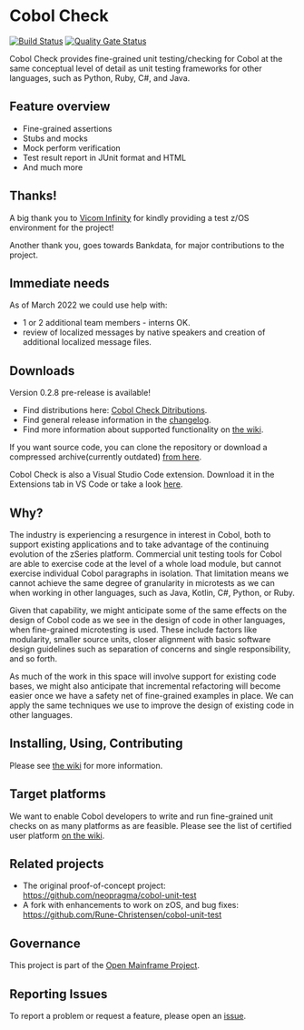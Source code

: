 # Cobol Check 

[![Build Status](https://travis-ci.com/neopragma/cobol-check.svg?branch=main)](https://travis-ci.com/neopragma/cobol-check) [![Quality Gate Status](https://sonarcloud.io/api/project_badges/measure?project=neopragma_cobol-check&metric=alert_status)](https://sonarcloud.io/dashboard?id=neopragma_cobol-check)

Cobol Check provides fine-grained unit testing/checking for Cobol at the same conceptual level of detail as unit testing frameworks for other languages, such as Python, Ruby, C#, and Java. 
 
## Feature overview
- Fine-grained assertions
- Stubs and mocks
- Mock perform verification
- Test result report in JUnit format and HTML
- And much more

## Thanks! 

A big thank you to [Vicom Infinity](https://www.vicominfinity.com/) for kindly providing a test z/OS environment for the project!

Another thank you, goes towards Bankdata, for major contributions to the project.

## Immediate needs 

As of March 2022 we could use help with: 

- 1 or 2 additional team members - interns OK. 
- review of localized messages by native speakers and creation of additional localized message files.

## Downloads 

Version 0.2.8 pre-release is available! 

[//]: # (- Find the download on the project home page on the [Neo Pragma site]&#40;https://neopragma.com/projects/cobol-check/&#41;.)
- Find distributions here: [Cobol Check Ditributions](https://github.com/openmainframeproject/cobol-check/blob/main/build/distributions).
- Find general release information in the [changelog](https://github.com/openmainframeproject/cobol-check/blob/main/CHANGELOG.md).
- Find more information about supported functionality on [the wiki](https://github.com/openmainframeproject/cobol-check/wiki/Common-Test-Case-Patterns).

If you want source code, you can clone the repository or download a compressed archive(currently outdated) [from here](https://github.com/openmainframeproject/cobol-check/releases/tag/0.1.0).

Cobol Check is also a Visual Studio Code extension. Download it in the Extensions tab in VS Code or take a look [here](https://marketplace.visualstudio.com/items?itemName=openmainframeproject.cobol-check-extension).

## Why?

The industry is experiencing a resurgence in interest in Cobol, both to support existing applications and to take advantage of the continuing evolution of the zSeries platform. Commercial unit testing tools for Cobol are able to exercise code at the level of a whole load module, but cannot exercise individual Cobol paragraphs in isolation. That limitation means we cannot achieve the same degree of granularity in microtests as we can when working in other languages, such as Java, Kotlin, C#, Python, or Ruby.

Given that capability, we might anticipate some of the same effects on the design of Cobol code as we see in the design of code in other languages, when fine-grained microtesting is used. These include factors like modularity, smaller source units, closer alignment with basic software design guidelines such as separation of concerns and single responsibility, and so forth.

As much of the work in this space will involve support for existing code bases, we might also anticipate that incremental refactoring will become easier once we have a safety net of fine-grained examples in place. We can apply the same techniques we use to improve the design of existing code in other languages.

## Installing, Using, Contributing

Please see [the wiki](https://github.com/neopragma/cobol-check/wiki/) for more information.

## Target platforms 

We want to enable Cobol developers to write and run fine-grained unit checks on as many platforms as are feasible. Please see the list of certified user platform [on the wiki](https://github.com/neopragma/cobol-check/wiki/Certified-User-Platforms).

## Related projects

- The original proof-of-concept project: https://github.com/neopragma/cobol-unit-test
- A fork with enhancements to work on zOS, and bug fixes: https://github.com/Rune-Christensen/cobol-unit-test

## Governance

This project is part of the [Open Mainframe Project](https://www.openmainframeproject.org/). 

## Reporting Issues

To report a problem or request a feature, please open an [issue](https://github.com/neopragma/cobol-check/issues).
